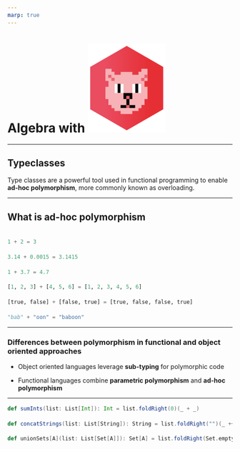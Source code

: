 ```yaml
---
marp: true
---
```


# Algebra with ![cats logo](./assets/cats-logo.png)

---

## Typeclasses

Type classes are a powerful tool used in functional programming to enable **ad-hoc polymorphism**, more commonly known as overloading.

---

## What is ad-hoc polymorphism

```python

1 + 2 = 3

3.14 + 0.0015 = 3.1415

1 + 3.7 = 4.7

[1, 2, 3] + [4, 5, 6] = [1, 2, 3, 4, 5, 6]

[true, false] + [false, true] = [true, false, false, true]

"bab" + "oon" = "baboon"
```

---

### Differences between polymorphism in functional and object oriented approaches

- Object oriented languages leverage **sub-typing** for polymorphic code

- Functional languages combine **parametric polymorphism** and **ad-hoc polymorphism**

---

```scala
def sumInts(list: List[Int]): Int = list.foldRight(0)(_ + _)

def concatStrings(list: List[String]): String = list.foldRight("")(_ ++ _)

def unionSets[A](list: List[Set[A]]): Set[A] = list.foldRight(Set.empty[A])(_ union _)
```
